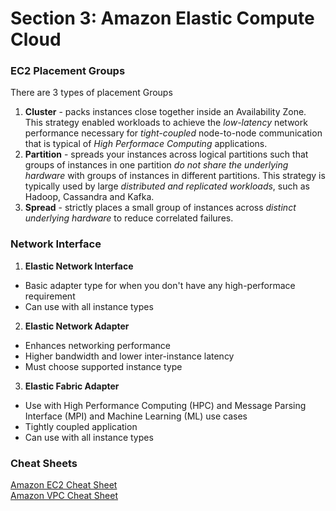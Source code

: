 # Section 3: Amazon Elastic Compute Cloud
### EC2 Placement Groups
There are 3 types of placement Groups
1. __Cluster__ -  packs instances close together inside an Availability Zone. This strategy enabled workloads to achieve the _low-latency_ network performance necessary for _tight-coupled_ node-to-node communication that is typical of _High Performace Computing_ applications.
2. __Partition__ - spreads your instances across logical partitions such that groups of instances in one partition _do not share the underlying hardware_ with groups of instances in different partitions. This strategy is typically used by large _distributed and replicated workloads_, such as Hadoop, Cassandra and Kafka.
3. __Spread__ - strictly places a small group of instances across _distinct underlying hardware_ to reduce correlated failures.  

### Network Interface
1. __Elastic Network Interface__
* Basic adapter type for when you don't have any high-performace requirement
* Can use with all instance types
2. __Elastic Network Adapter__  
* Enhances networking performance
* Higher bandwidth and lower inter-instance latency
* Must choose supported instance type
3. __Elastic Fabric Adapter__  
* Use with High Performance Computing (HPC) and Message Parsing Interface (MPI) and Machine Learning (ML) use cases
* Tightly coupled application
* Can use with all instance types

### Cheat Sheets  
[Amazon EC2 Cheat Sheet](https://digitalcloud.training/amazon-ec2/)  
[Amazon VPC Cheat Sheet](https://digitalcloud.training/amazon-vpc/)
